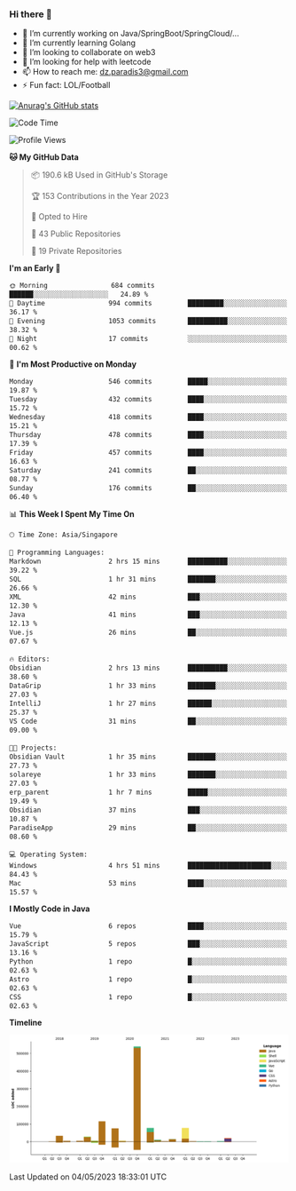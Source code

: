 ### Hi there 👋

- 🔭 I’m currently working on Java/SpringBoot/SpringCloud/...
- 🌱 I’m currently learning Golang
- 👯 I’m looking to collaborate on web3
- 🤔 I’m looking for help with leetcode
- 📫 How to reach me: dz.paradis3@gmail.com
- ⚡ Fun fact: LOL/Football

[![Anurag's GitHub stats](https://github-readme-stats.vercel.app/api?username=xiumu2017&show_icons=true&theme=radical)](https://github.com/anuraghazra/github-readme-stats)

<!--
**xiumu2017/xiumu2017** is a ✨ _special_ ✨ repository because its `README.md` (this file) appears on your GitHub profile.

Here are some ideas to get you started:

- 🔭 I’m currently working on ...
- 🌱 I’m currently learning ...
- 👯 I’m looking to collaborate on ...
- 🤔 I’m looking for help with ...
- 💬 Ask me about ...
- 📫 How to reach me: ...
- 😄 Pronouns: ...
- ⚡ Fun fact: ...
-->

<!--START_SECTION:waka-->
![Code Time](http://img.shields.io/badge/Code%20Time-1%2C371%20hrs%2028%20mins-blue)

![Profile Views](http://img.shields.io/badge/Profile%20Views-7-blue)

**🐱 My GitHub Data** 

> 📦 190.6 kB Used in GitHub's Storage 
 > 
> 🏆 153 Contributions in the Year 2023
 > 
> 💼 Opted to Hire
 > 
> 📜 43 Public Repositories 
 > 
> 🔑 19 Private Repositories 
 > 
**I'm an Early 🐤** 

```text
🌞 Morning                684 commits         ██████░░░░░░░░░░░░░░░░░░░   24.89 % 
🌆 Daytime                994 commits         █████████░░░░░░░░░░░░░░░░   36.17 % 
🌃 Evening                1053 commits        ██████████░░░░░░░░░░░░░░░   38.32 % 
🌙 Night                  17 commits          ░░░░░░░░░░░░░░░░░░░░░░░░░   00.62 % 
```
📅 **I'm Most Productive on Monday** 

```text
Monday                   546 commits         █████░░░░░░░░░░░░░░░░░░░░   19.87 % 
Tuesday                  432 commits         ████░░░░░░░░░░░░░░░░░░░░░   15.72 % 
Wednesday                418 commits         ████░░░░░░░░░░░░░░░░░░░░░   15.21 % 
Thursday                 478 commits         ████░░░░░░░░░░░░░░░░░░░░░   17.39 % 
Friday                   457 commits         ████░░░░░░░░░░░░░░░░░░░░░   16.63 % 
Saturday                 241 commits         ██░░░░░░░░░░░░░░░░░░░░░░░   08.77 % 
Sunday                   176 commits         ██░░░░░░░░░░░░░░░░░░░░░░░   06.40 % 
```


📊 **This Week I Spent My Time On** 

```text
🕑︎ Time Zone: Asia/Singapore

💬 Programming Languages: 
Markdown                 2 hrs 15 mins       ██████████░░░░░░░░░░░░░░░   39.22 % 
SQL                      1 hr 31 mins        ███████░░░░░░░░░░░░░░░░░░   26.66 % 
XML                      42 mins             ███░░░░░░░░░░░░░░░░░░░░░░   12.30 % 
Java                     41 mins             ███░░░░░░░░░░░░░░░░░░░░░░   12.13 % 
Vue.js                   26 mins             ██░░░░░░░░░░░░░░░░░░░░░░░   07.67 % 

🔥 Editors: 
Obsidian                 2 hrs 13 mins       ██████████░░░░░░░░░░░░░░░   38.60 % 
DataGrip                 1 hr 33 mins        ███████░░░░░░░░░░░░░░░░░░   27.03 % 
IntelliJ                 1 hr 27 mins        ██████░░░░░░░░░░░░░░░░░░░   25.37 % 
VS Code                  31 mins             ██░░░░░░░░░░░░░░░░░░░░░░░   09.00 % 

🐱‍💻 Projects: 
Obsidian Vault           1 hr 35 mins        ███████░░░░░░░░░░░░░░░░░░   27.73 % 
solareye                 1 hr 33 mins        ███████░░░░░░░░░░░░░░░░░░   27.03 % 
erp_parent               1 hr 7 mins         █████░░░░░░░░░░░░░░░░░░░░   19.49 % 
Obsidian                 37 mins             ███░░░░░░░░░░░░░░░░░░░░░░   10.87 % 
ParadiseApp              29 mins             ██░░░░░░░░░░░░░░░░░░░░░░░   08.60 % 

💻 Operating System: 
Windows                  4 hrs 51 mins       █████████████████████░░░░   84.43 % 
Mac                      53 mins             ████░░░░░░░░░░░░░░░░░░░░░   15.57 % 
```

**I Mostly Code in Java** 

```text
Vue                      6 repos             ████░░░░░░░░░░░░░░░░░░░░░   15.79 % 
JavaScript               5 repos             ███░░░░░░░░░░░░░░░░░░░░░░   13.16 % 
Python                   1 repo              █░░░░░░░░░░░░░░░░░░░░░░░░   02.63 % 
Astro                    1 repo              █░░░░░░░░░░░░░░░░░░░░░░░░   02.63 % 
CSS                      1 repo              █░░░░░░░░░░░░░░░░░░░░░░░░   02.63 % 
```



**Timeline**

![Lines of Code chart](https://raw.githubusercontent.com/xiumu2017/xiumu2017/main/assets/bar_graph.png)


 Last Updated on 04/05/2023 18:33:01 UTC
<!--END_SECTION:waka-->

